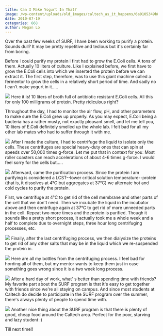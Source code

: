 ```yaml
---
title: Can I Make Yogurt In That?
image: /wp-content/uploads/old_images/caltech_as_it_happens/6a0105349b8251970b0134858a9117970c.jpg
date: 2010-07-19
categories: 668
author: Megan Lo
---
```



Over the past few weeks of SURF, I have been working to purify a protein. Sounds dull? It may be pretty repetitive and tedious but it's certainly far from boring.

Before I could purify my protein I first had to grow the E.Coli cells. A tons of them. Actually 10 liters of culture. Like I explained before, we first have to grow the E.Coli cells into which we inserted the protein before we can extract it. The first step, therefore, was to use this giant machine called a fermentor to grow the cells in a relatively short period of time. And sadly no I can't make yogurt in it.....


![](/old_images/caltech_as_it_happens/6a0105349b8251970b0134858a930b970c.jpg)
Here it is! 10 liters of broth full of antibiotic resistant E.Coli cells. All this for only 100 milligrams of protein. Pretty ridiculous right?

Throughout the day, I had to monitor the air flow, pH, and other parameters to make sure the E.Coli grew up properly. As you may expect, E.Coli being a bacteria has a rather musty, not exactly pleasant smell, and let me tell you, 10 liters of E.Coli definitely smelled up the whole lab. I felt bad for all my other lab mates who had to suffer through it with me.


![](/old_images/caltech_as_it_happens/6a0105349b8251970b0133f2654127970b.jpg)
After I made the culture, I had to centrifuge the liquid to isolate only the cells. These centrifuges are special heavy-duty ones that can spin at speeds over 50,000 times g-force. Let me put that in context for you: Most roller coasters can reach accelerations of about 4-6 times g-force. I would feel sorry for the cells but.....


![](/old_images/caltech_as_it_happens/6a0105349b8251970b0134858aa239970c.jpg)
Afterward, came the purification process. Since the protein I am purifying is considered a LCST--lower critical solution temperature--protein (that is, it dissolves at 4°C but aggregates at 37°C) we alternate hot and cold cycles to purify the protein. 

First, we centrifuge at 4°C to get rid of the cell membrane and other parts of the cell that we don't need. Then we incubate the liquid in the incubator above and then centrifuge again at 37°C to get rid of more unneeded parts in the cell. Repeat two more times and the protein is purified. Though it sounds like a pretty short process, it actually took me a whole week and a half to complete due to overnight steps, three hour long centrifuging processes, etc.


![](/old_images/caltech_as_it_happens/6a0105349b8251970b0134858ae821970c.jpg)
Finally, after the last centrifuging process, we then dialysize the proteins to get rid of any other salts that may be in the liquid which we re-suspended the protein in. 

![](/old_images/caltech_as_it_happens/6a0105349b8251970b0134858af18f970c.jpg)
Here are all my bottles from the centrifuging process. I feel bad for hording all of them, but my mentor wants to keep them just in case something goes wrong since it is a two week long process.


![](/old_images/caltech_as_it_happens/6a0105349b8251970b0133f2659870970b.jpg)
After a hard day of work, what' s better than spending time with friends? My favorite part about the SURF program is that it's easy to get together with friends since we're all staying on campus. And since most students at Caltech do decide to participate in the SURF program over the summer, there's always plenty of people to spend time with.


![](/old_images/caltech_as_it_happens/6a0105349b8251970b0134858b5938970c.jpg)
Another nice thing about the SURF program is that there is plenty of good, cheap food around the Caltech area. Perfect for the poor, starving and lazy student :)

Till next time!!







